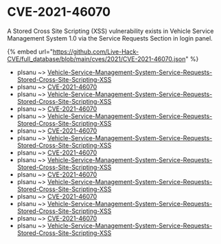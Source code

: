 # CVE-2021-46070

A Stored Cross Site Scripting (XSS) vulnerability exists in Vehicle Service Management System 1.0 via the Service Requests Section in login panel.

{% embed url="https://github.com/Live-Hack-CVE/full_database/blob/main/cves/2021/CVE-2021-46070.json" %}


* plsanu ~> [Vehicle-Service-Management-System-Service-Requests-Stored-Cross-Site-Scripting-XSS](https://www.alice-snow.ru/2021/database/cve-2021-46070/vehicle-service-management-system-service-requests-stored-cross-site-scripting-xss-plsanu)
* plsanu ~> [CVE-2021-46070](https://www.alice-snow.ru/2021/database/cve-2021-46070/cve-2021-46070-plsanu)
* plsanu ~> [Vehicle-Service-Management-System-Service-Requests-Stored-Cross-Site-Scripting-XSS](https://www.alice-snow.ru/2021/database/cve-2021-46070/vehicle-service-management-system-service-requests-stored-cross-site-scripting-xss-plsanu)
* plsanu ~> [CVE-2021-46070](https://www.alice-snow.ru/2021/database/cve-2021-46070/cve-2021-46070-plsanu)
* plsanu ~> [Vehicle-Service-Management-System-Service-Requests-Stored-Cross-Site-Scripting-XSS](https://www.alice-snow.ru/2021/database/cve-2021-46070/vehicle-service-management-system-service-requests-stored-cross-site-scripting-xss-plsanu)
* plsanu ~> [CVE-2021-46070](https://www.alice-snow.ru/2021/database/cve-2021-46070/cve-2021-46070-plsanu)
* plsanu ~> [Vehicle-Service-Management-System-Service-Requests-Stored-Cross-Site-Scripting-XSS](https://www.alice-snow.ru/2021/database/cve-2021-46070/vehicle-service-management-system-service-requests-stored-cross-site-scripting-xss-plsanu)
* plsanu ~> [CVE-2021-46070](https://www.alice-snow.ru/2021/database/cve-2021-46070/cve-2021-46070-plsanu)
* plsanu ~> [Vehicle-Service-Management-System-Service-Requests-Stored-Cross-Site-Scripting-XSS](https://www.alice-snow.ru/2021/database/cve-2021-46070/vehicle-service-management-system-service-requests-stored-cross-site-scripting-xss-plsanu)
* plsanu ~> [CVE-2021-46070](https://www.alice-snow.ru/2021/database/cve-2021-46070/cve-2021-46070-plsanu)
* plsanu ~> [Vehicle-Service-Management-System-Service-Requests-Stored-Cross-Site-Scripting-XSS](https://www.alice-snow.ru/2021/database/cve-2021-46070/vehicle-service-management-system-service-requests-stored-cross-site-scripting-xss-plsanu)
* plsanu ~> [CVE-2021-46070](https://www.alice-snow.ru/2021/database/cve-2021-46070/cve-2021-46070-plsanu)
* plsanu ~> [Vehicle-Service-Management-System-Service-Requests-Stored-Cross-Site-Scripting-XSS](https://www.alice-snow.ru/2021/database/cve-2021-46070/vehicle-service-management-system-service-requests-stored-cross-site-scripting-xss-plsanu)
* plsanu ~> [CVE-2021-46070](https://www.alice-snow.ru/2021/database/cve-2021-46070/cve-2021-46070-plsanu)
* plsanu ~> [Vehicle-Service-Management-System-Service-Requests-Stored-Cross-Site-Scripting-XSS](https://www.alice-snow.ru/2021/database/cve-2021-46070/vehicle-service-management-system-service-requests-stored-cross-site-scripting-xss-plsanu)